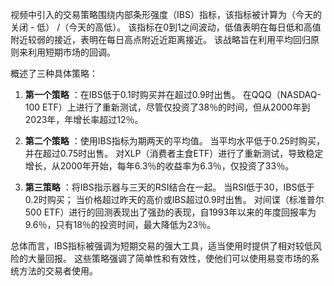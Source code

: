 视频中引入的交易策略围绕内部条形强度（IBS）指标，该指标被计算为（今天的关闭 - 低） /（今天的高低）。 该指标在0到1之间波动，低值表明在每日低和高值附近较弱的接近，表明在每日高点附近近距离接近。 该战略旨在利用平均回归原则来利用短期市场的回调。

概述了三种具体策略：

1. **第一个策略** ：在IBS低于0.1时购买并在超过0.9时出售。 在QQQ（NASDAQ-100 ETF）上进行了重新测试，尽管仅投资了38％的时间，但从2000年到2023年，年增长率超过12％。

2. **第二个策略** ：使用IBS指标为期两天的平均值。 当平均水平低于0.25时购买，并在超过0.75时出售。 对XLP（消费者主食ETF）进行了重新测试，导致稳定增长，从2000年开始，每年6.3％的收益率为6.3％，仅投资了33％。

3. **第三策略** ：将IBS指示器与三天的RSI结合在一起。 当RSI低于30，IBS低于0.2时购买； 当价格超过昨天的高价或IBS超过0.9时出售。 对间谍（标准普尔500 ETF）进行的回测表现出了强劲的表现，自1993年以来的年度回报率为9.6％，只有18％的投资时间，最大降低为23％。

总体而言，IBS指标被强调为短期交易的强大工具，适当使用时提供了相对较低风险的大量回报。 这些策略强调了简单性和有效性，使他们可以使用易变市场的系统方法的交易者使用。